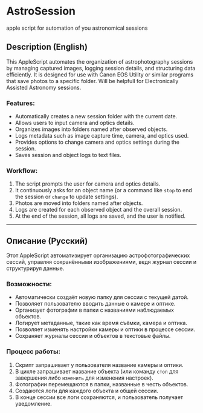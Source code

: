 # AstroSession
apple script for automation of you astronomical sessions

## Description (English)
This AppleScript automates the organization of astrophotography sessions by managing captured images, logging session details, and structuring data efficiently. It is designed for use with Canon EOS Utility or similar programs that save photos to a specific folder. Will be helpfull for Electronically Assisted Astronomy sessions.

### Features:
- Automatically creates a new session folder with the current date.
- Allows users to input camera and optics details.
- Organizes images into folders named after observed objects.
- Logs metadata such as image capture time, camera, and optics used.
- Provides options to change camera and optics settings during the session.
- Saves session and object logs to text files.

### Workflow:
1. The script prompts the user for camera and optics details.
2. It continuously asks for an object name (or a command like `stop` to end the session or `change` to update settings).
3. Photos are moved into folders named after objects.
4. Logs are created for each observed object and the overall session.
5. At the end of the session, all logs are saved, and the user is notified.

---

## Описание (Русский)
Этот AppleScript автоматизирует организацию астрофотографических сессий, управляя сохранёнными изображениями, ведя журнал сессии и структурируя данные.

### Возможности:
- Автоматически создаёт новую папку для сессии с текущей датой.
- Позволяет пользователю вводить данные о камере и оптике.
- Организует фотографии в папки с названиями наблюдаемых объектов.
- Логирует метаданные, такие как время съёмки, камера и оптика.
- Позволяет изменять настройки камеры и оптики в процессе сессии.
- Сохраняет журналы сессии и объектов в текстовые файлы.

### Процесс работы:
1. Скрипт запрашивает у пользователя название камеры и оптики.
2. В цикле запрашивает название объекта (или команду `стоп` для завершения либо `изменить` для изменения настроек).
3. Фотографии перемещаются в папки, названные в честь объектов.
4. Создаются логи для каждого объекта и общей сессии.
5. В конце сессии все логи сохраняются, и пользователь получает уведомление.
